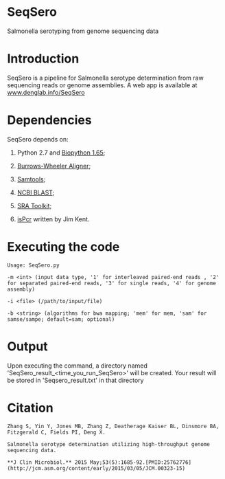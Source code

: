 # SeqSero
Salmonella serotyping from genome sequencing data


# Introduction 
SeqSero is a pipeline for Salmonella serotype determination from raw sequencing reads or genome assemblies. A web app is available at www.denglab.info/SeqSero 

# Dependencies 
SeqSero depends on:

1. Python 2.7 and [Biopython 1.65](http://biopython.org/wiki/Download); 

2. [Burrows-Wheeler Aligner](http://sourceforge.net/projects/bio-bwa/files/); 

3. [Samtools](http://sourceforge.net/projects/samtools/files/samtools/);

4. [NCBI BLAST](https://blast.ncbi.nlm.nih.gov/Blast.cgi?PAGE_TYPE=BlastDocs&DOC_TYPE=Download);

5. [SRA Toolkit](http://www.ncbi.nlm.nih.gov/Traces/sra/sra.cgi?cmd=show&f=software&m=software&s=software);

6. [isPcr](http://hgwdev.cse.ucsc.edu/~kent/exe/linux/) written by Jim Kent. 

# Executing the code 
    Usage: SeqSero.py 

    -m <int> (input data type, '1' for interleaved paired-end reads , '2' for separated paired-end reads, '3' for single reads, '4' for genome assembly) 

    -i <file> (/path/to/input/file) 

    -b <string> (algorithms for bwa mapping; 'mem' for mem, 'sam' for samse/sampe; default=sam; optional) 

# Output 
Upon executing the command, a directory named 'SeqSero_result_<time_you_run_SeqSero>' will be created. Your result will be stored in 'Seqsero_result.txt' in that directory

# Citation
    Zhang S, Yin Y, Jones MB, Zhang Z, Deatherage Kaiser BL, Dinsmore BA, Fitzgerald C, Fields PI, Deng X.

    Salmonella serotype determination utilizing high-throughput genome sequencing data.

    **J Clin Microbiol.** 2015 May;53(5):1685-92.[PMID:25762776](http://jcm.asm.org/content/early/2015/03/05/JCM.00323-15)
